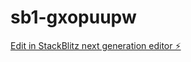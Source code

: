 # sb1-gxopuupw

[Edit in StackBlitz next generation editor ⚡️](https://stackblitz.com/~/github.com/iamdingAling/sb1-gxopuupw)